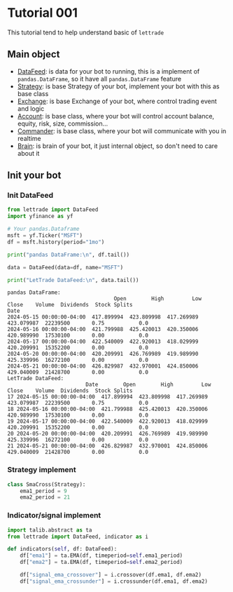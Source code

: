 # Tutorial 001

This tutorial tend to help understand basic of `lettrade`

## Main object

- [DataFeed](../reference/data/data.md#lettrade.data.data.DataFeed): is data for your bot to running, this is a implement of `pandas.DataFrame`, so it have all `pandas.DataFrame` feature
- [Strategy](../reference/strategy/strategy.md#lettrade.strategy.strategy.Strategy): is base Strategy of your bot, implement your bot with this as base class
- [Exchange](../reference/exchange/exchange.md#lettrade.exchange.exchange.Exchange): is base Exchange of your bot, where control trading event and logic
- [Account](../reference/account/account.md#lettrade.account.account.Account): is base class, where your bot will control account balance, equity, risk, size, commission...
- [Commander](../reference/commander/commander.md#lettrade.commander.commander.Commander): is base class, where your bot will communicate with you in realtime
- [Brain](../reference/brain/brain.md#lettrade.brain.brain.Brain): is brain of your bot, it just internal object, so don't need to care about it

## Init your bot

### Init DataFeed

<!-- ```python exec="true" source="above" result="ansi" -->
```python
from lettrade import DataFeed
import yfinance as yf

# Your pandas.Dataframe
msft = yf.Ticker("MSFT")
df = msft.history(period="1mo")

print("pandas DataFrame:\n", df.tail())

data = DataFeed(data=df, name="MSFT")

print("LetTrade DataFeed:\n", data.tail())
```
```text
pandas DataFrame:
                                  Open        High         Low       Close    Volume  Dividends  Stock Splits
Date                                                                                                        
2024-05-15 00:00:00-04:00  417.899994  423.809998  417.269989  423.079987  22239500       0.75           0.0
2024-05-16 00:00:00-04:00  421.799988  425.420013  420.350006  420.989990  17530100       0.00           0.0
2024-05-17 00:00:00-04:00  422.540009  422.920013  418.029999  420.209991  15352200       0.00           0.0
2024-05-20 00:00:00-04:00  420.209991  426.769989  419.989990  425.339996  16272100       0.00           0.0
2024-05-21 00:00:00-04:00  426.829987  432.970001  424.850006  429.040009  21428700       0.00           0.0
LetTrade DataFeed:
                         Date        Open        High         Low       Close    Volume  Dividends  Stock Splits
17 2024-05-15 00:00:00-04:00  417.899994  423.809998  417.269989  423.079987  22239500       0.75           0.0
18 2024-05-16 00:00:00-04:00  421.799988  425.420013  420.350006  420.989990  17530100       0.00           0.0
19 2024-05-17 00:00:00-04:00  422.540009  422.920013  418.029999  420.209991  15352200       0.00           0.0
20 2024-05-20 00:00:00-04:00  420.209991  426.769989  419.989990  425.339996  16272100       0.00           0.0
21 2024-05-21 00:00:00-04:00  426.829987  432.970001  424.850006  429.040009  21428700       0.00           0.0
```

### Strategy implement

```python
class SmaCross(Strategy):
    ema1_period = 9
    ema2_period = 21
```

### Indicator/signal implement
```python
import talib.abstract as ta
from lettrade import DataFeed, indicator as i

def indicators(self, df: DataFeed):
    df["ema1"] = ta.EMA(df, timeperiod=self.ema1_period)
    df["ema2"] = ta.EMA(df, timeperiod=self.ema2_period)

    df["signal_ema_crossover"] = i.crossover(df.ema1, df.ema2)
    df["signal_ema_crossunder"] = i.crossunder(df.ema1, df.ema2)
```